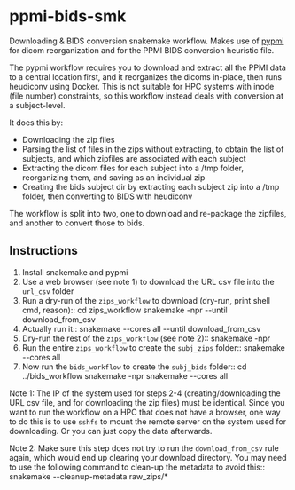 # ppmi-bids-smk

Downloading & BIDS conversion snakemake workflow. Makes use of 
[pypmi](https://github.com/rmarkello/pypmi) for dicom reorganization 
and for the PPMI BIDS conversion heuristic file. 

The pypmi workflow requires you to download and extract all the PPMI data
to a central location first, and it reorganizes the dicoms in-place, then 
runs heudiconv using Docker. This is not suitable for HPC systems with
inode (file number) constraints, so this workflow instead deals with 
conversion at a subject-level. 

It does this by:
 - Downloading the zip files
 - Parsing the list of files in the zips without extracting, to
  obtain the list of subjects, and which zipfiles are associated with 
  each subject
 - Extracting the dicom files for each subject into a /tmp folder,
   reorganizing them, and saving as an individual zip
 - Creating the bids subject dir by extracting each subject zip 
  into a /tmp folder, then converting to BIDS with heudiconv

The workflow is split into two, one to download and re-package 
the zipfiles, and another to convert those to bids.

## Instructions

 1. Install snakemake and pypmi 
 2. Use a web browser (see note 1) to download the URL csv file into 
   the `url_csv` folder
 3. Run a dry-run of the `zips_workflow` to download (dry-run, print shell cmd, reason)::
    cd zips_workflow
    snakemake -npr --until download_from_csv
 4. Actually run it::
    snakemake --cores all --until download_from_csv
 5. Dry-run the rest of the `zips_workflow` (see note 2)::
    snakemake -npr
 6. Run the entire `zips_workflow` to create the `subj_zips` folder::
    snakemake --cores all
 7. Now run the `bids_workflow` to create the `subj_bids` folder::
    cd ../bids_workflow
    snakemake -npr
    snakemake --cores all



 Note 1: The IP of the system used for steps 2-4 (creating/downloading the URL csv file, 
  and for downloading the zip files) must be identical. 
  Since you want to run the workflow on a HPC that does not have a browser, one way to 
  do this is to use `sshfs` to mount the remote server on the system used for downloading.
  Or you can just copy the data afterwards. 

 Note 2: Make sure this step does not try to run the `download_from_csv` rule again,
   which would end up clearing your download directory. You may need to use the following 
   command to clean-up the metadata to avoid this::
    snakemake --cleanup-metadata raw_zips/*

